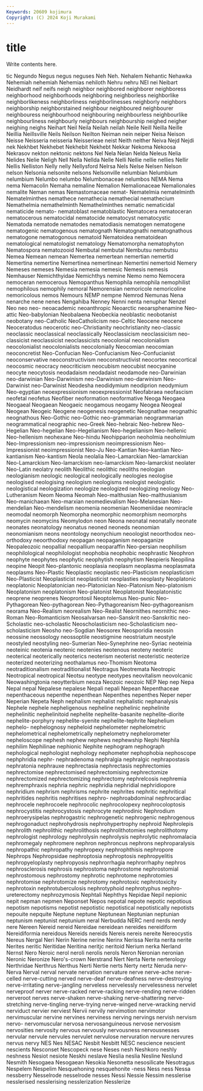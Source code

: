 ```yaml
---
Keywords: 20609 kojimura
Copyright: (C) 2024 Koji Murakami
---
```


# title

Write contents here.



tic Negundo Negus negus neguses Neh Neh. Nehalem Nehantic
Nehawka Nehemiah nehemiah Nehemias nehiloth Nehru nehru NEI nei Neibart
Neidhardt neif neifs neigh neighbor neighbored neighborer neighboress neighborhood neighborhoods
neighboring neighborless neighborlike neighborlikeness neighborliness neighborlinesses neighborly neighbors neighborship neighborstained
neighbour neighboured neighbourer neighbouress neighbourhood neighbouring neighbourless neighbourlike neighbourliness neighbourly
neighbours neighbourship neighed neigher neighing neighs Neihart Neil Neila Neilah
neilah Neile Neill Neilla Neille Neillia Neillsville Neils Neilson Neilton
Neiman nein neiper Neisa Neison Neisse Neisseria neisseria Neisserieae neist
Neith neither Neiva Nejd Nejdi nek Nekhbet Nekhebet Nekhebit Nekhebt
Nekkar Nekoma Nekoosa Nekrasov nekton nektonic nektons Nel Nela Nelan
Nelda Neleus Nelia Nelides Nelie Neligh Nell Nella Nellda Nelle
Nelli Nellie nellie nellies Nellir Nellis Nelliston Nelly nelly Nellysford
Nelrsa Nels Nelse Nelsen Nelson nelson Nelsonia nelsonite nelsons Nelsonville
nelumbian Nelumbium nelumbium Nelumbo nelumbo Nelumbonaceae nelumbos NEMA Nema nema
Nemacolin Nemaha nemaline Nemalion Nemalionaceae Nemalionales nemalite Neman nemas Nemastomaceae
nemat- Nematelmia nematelminth Nematelminthes nemathece nemathecia nemathecial nemathecium Nemathelmia nemathelminth
Nemathelminthes nematic nematicidal nematicide nemato- nematoblast nematoblastic Nematocera nematoceran nematocerous
nematocidal nematocide nematocyst nematocystic Nematoda nematode nematodes nematodiasis nematogen nematogene
nematogenic nematogenous nematognath Nematognathi nematognathous nematogone nematogonous nematoid Nematoidea nematoidean
nematological nematologist nematology Nematomorpha nematophyton Nematospora nematozooid Nembutal nembutal Nembutsu
nembutsu Nemea Nemean nemean Nemertea nemertean nemertian nemertid Nemertina nemertine
Nemertinea nemertinean Nemertini nemertoid Nemery Nemeses nemeses Nemesia nemesia nemesic
Nemesis nemesis Nemhauser Nemichthyidae Nemichthys nemine Nemo nemo Nemocera nemoceran
nemocerous Nemopanthus Nemophila nemophila nemophilist nemophilous nemophily nemoral Nemorensian nemoricole
nemoricoline nemoricolous nemos Nemours NEMP nempne Nemrod Nemunas Nena nenarche
nene nenes Nengahiba Nenney Nenni nenta nenuphar Nenzel Neo neo
neo- neoacademic neoanthropic Neoarctic neoarsphenamine Neo-attic Neo-babylonian Neobalaena Neobeckia neoblastic
neobotanist neobotany neo-Catholic NeoCatholicism neo-Celtic Neocene neocene Neoceratodus neocerotic neo-Christianity
neochristianity neo-classic neoclassic neoclassical neoclassically Neoclassicism neoclassicism neo-classicist neoclassicist neoclassicists
neocolonial neocolonialism neocolonialist neocolonialists neocolonially Neocomian neocomian neoconcretist Neo-Confucian Neo-Confucianism
Neo-Confucianist neoconservative neoconstructivism neoconstructivist neocortex neocortical neocosmic neocracy neocriticism neocubism
neocubist neocyanine neocyte neocytosis neodadaism neodadaist neodamode neo-Darwinian neo-darwinian Neo-Darwinism
neo-Darwinism neo-darwinism Neo-Darwinist neo-Darwinist Neodesha neodidymium neodiprion neodymium Neo-egyptian neoexpressionism
neoexpressionist Neofabraea neofascism neofetal neofetus Neofiber neoformation neoformative Neoga Neogaea
Neogaeal Neogaean Neogaeic neogamous neogamy Neogea Neogeal Neogean Neogeic Neogene
neogenesis neogenetic Neognathae neognathic neognathous Neo-Gothic neo-Gothic neo-grammarian neogrammarian neogrammatical
neographic neo-Greek Neo-hebraic Neo-hebrew Neo-Hegelian Neo-hegelian Neo-Hegelianism Neo-hegelianism Neo-hellenic Neo-hellenism
neohexane Neo-hindu Neohipparion neoholmia neoholmium Neo-Impressionism neo-impressionism neoimpressionism Neo-Impressionist neoimpressionist
Neo-Ju Neo-Kantian Neo-kantian Neo-kantianism Neo-kantism Neola neolalia Neo-Lamarckian Neo-lamarckian Neo-Lamarckism
Neo-lamarckism neo-lamarckism Neo-lamarckist neolater Neo-Latin neolatry neolith Neolithic neolithic neoliths
neologian neologianism neologic neological neologically neologies neologise neologised neologising neologism
neologisms neologist neologistic neologistical neologization neologize neologized neologizing neology Neo-Lutheranism
Neom Neoma Neomah Neo-malthusian Neo-malthusianism Neo-manichaean Neo-marxian neomedievalism Neo-Melanesian Neo-mendelian
Neo-mendelism neomenia neomenian Neomeniidae neomiracle neomodal neomorph Neomorpha neomorphic neomorphism
neomorphs neomycin neomycins Neomylodon neon Neona neonatal neonatally neonate neonates
neonatology neonatus neoned neoneds neonomian neonomianism neons neontology neonychium neoologist
neoorthodox neo-orthodoxy neoorthodoxy neopagan neopaganism neopaganize Neopaleozoic neopallial neopallium neoparaffin
Neo-persian neophilism neophilological neophilologist neophobia neophobic neophrastic Neophron neophyte neophytes
neophytic neophytish neophytism Neopieris Neopilina neopine Neopit Neo-plantonic neoplasia neoplasm
neoplasma neoplasmata neoplasms Neo-Plastic Neoplastic neoplastic neo-Plasticism neoplasticism Neo-Plasticist Neoplasticist
neoplasticist neoplasties neoplasty Neoplatonic neoplatonic Neoplatonician neo-Platonician Neo-Platonism Neo-platonism Neoplatonism
neoplatonism Neo-platonist Neoplatonist Neoplatonistic neoprene neoprenes Neoprontosil Neoptolemus Neo-punic Neo-Pythagorean
Neo-pythagorean Neo-Pythagoreanism Neo-pythagoreanism neorama Neo-Realism neorealism Neo-Realist Neornithes neornithic neo-Roman
Neo-Romanticism Neosalvarsan neo-Sanskrit neo-Sanskritic neo-Scholastic neo-scholastic Neoscholasticism neo-Scholasticism neo-scholasticism Neosho
neo-Sogdian Neosorex Neosporidia neossin neossine neossology neossoptile neostigmine neostriatum neostyle
neostyled neostyling neo-Sumerian Neo-Synephrine neo-Syriac neoteinia neoteinic neotenia neotenic neotenies
neotenous neoteny neoteric neoterical neoterically neoterics neoterism neoterist neoteristic neoterize
neoterized neoterizing neothalamus neo-Thomism Neotoma neotraditionalism neotraditionalist Neotragus Neotremata Neotropic
Neotropical neotropical Neotsu neotype neotypes neovitalism neovolcanic Neowashingtonia neoytterbium neoza
Neozoic neozoic NEP Nep nep Nepa Nepal nepal Nepalese nepalese
Nepali nepali Nepean Nepenthaceae nepenthaceous nepenthe nepenthean Nepenthes nepenthes Neper
neper Neperian Nepeta Neph nephalism nephalist nephalistic nephanalysis Nephele nephele
nepheligenous nepheline nephelinic nephelinite nephelinitic nephelinitoid nephelite nephelite-basanite nephelite-diorite nephelite-porphyry
nephelite-syenite nephelite-tephrite Nephelium nephelo- nephelognosy nepheloid nephelometer nephelometric nephelometrical nephelometrically
nephelometry nephelorometer nepheloscope nephesh nephew nephews nephewship Nephi Nephila nephilim
Nephilinae nephionic Nephite nephogram nephograph nephological nephologist nephology nephometer nephophobia
nephoscope nephphridia nephr- nephradenoma nephralgia nephralgic nephrapostasis nephratonia nephrauxe nephrectasia
nephrectasis nephrectomies nephrectomise nephrectomised nephrectomising nephrectomize nephrectomized nephrectomizing nephrectomy nephrelcosis
nephremia nephremphraxis nephria nephric nephridia nephridial nephridiopore nephridium nephrism nephrisms
nephrite nephrites nephritic nephritical nephritides nephritis nephritises nephro- nephroabdominal nephrocardiac
nephrocele nephrocoele nephrocolic nephrocolopexy nephrocoloptosis nephrocystitis nephrocystosis nephrocyte nephrodinic Nephrodium
nephroerysipelas nephrogastric nephrogenetic nephrogenic nephrogenous nephrogonaduct nephrohydrosis nephrohypertrophy nephroid Nephrolepis
nephrolith nephrolithic nephrolithosis nephrolithotomies nephrolithotomy nephrologist nephrology nephrolysin nephrolysis nephrolytic
nephromalacia nephromegaly nephromere nephron nephroncus nephrons nephroparalysis nephropathic nephropathy nephropexy
nephrophthisis nephropore Nephrops Nephropsidae nephroptosia nephroptosis nephropyelitis nephropyeloplasty nephropyosis nephrorrhagia
nephrorrhaphy nephros nephrosclerosis nephrosis nephrostoma nephrostome nephrostomial nephrostomous nephrostomy nephrotic
nephrotome nephrotomies nephrotomise nephrotomize nephrotomy nephrotoxic nephrotoxicity nephrotoxin nephrotuberculosis nephrotyphoid
nephrotyphus nephro-ureterectomy nephrozymosis Nephtali Nephthys Nepidae Nepil nepionic nepit nepman
nepmen Neponset Nepos nepotal nepote nepotic nepotious nepotism nepotisms nepotist
nepotistic nepotistical nepotistically nepotists nepouite nepquite Neptune neptune Neptunean Neptunian
neptunian neptunism neptunist neptunium neral Nerbudda NERC nerd nerds nerdy
nere Nereen Nereid nereid Nereidae nereidean nereides nereidiform Nereidiformia nereidous
Nereids nereids Nereis nereis nereite Nereocystis Nereus Nergal Neri Nerin
Nerine nerine Nerinx Nerissa Nerita nerita nerite Nerites neritic Neritidae
Neritina neritjc neritoid Nerium nerka Nerland Nernst Nero Neroic nerol
neroli nerolis nerols Neron Neronian neronian Neronic Neronize Nero's-crown Nerstrand
Nert Nerta Nerte nerterology Nerthridae Nerthrus Nerthus Nerti Nertie nerts
Nerty nertz Neruda nerv- Nerva Nerval nerval nervate nervation nervature
nerve nerve-ache nerve-celled nerve-cutting nerved nerve-deaf nerve-deafness nerve-destroying nerve-irritating nerve-jangling
nerveless nervelessly nervelessness nervelet nerveproof nerver nerve-racked nerve-racking nerve-rending nerve-ridden
nerveroot nerves nerve-shaken nerve-shaking nerve-shattering nerve-stretching nerve-tingling nerve-trying nerve-winged nerve-wracking
nervid nerviduct nervier nerviest Nervii nervily nervimotion nervimotor nervimuscular nervine
nervines nerviness nerving nervings nervish nervism nervo- nervomuscular nervosa nervosanguineous
nervose nervosism nervosities nervosity nervous nervously nervousness nervousnesses nervular nervule
nervules nervulet nervulose nervuration nervure nervures nervus nervy NES Nes
NESAC Nesbit Nesbitt NESC nescience nescient nescients Nesconset Nescopeck nese
Neses nesh Neshkoro neshly neshness Nesiot nesiote Neskhi neslave Neslia
neslia Nesline Neslund Nesmith Nesogaea Nesogaean Nesokia Nesonetta nesosilicate Nesotragus
Nespelem Nespelim Nesquehoning nesquehonite -ness Ness ness Nessa nessberry Nesselrode
nesselrode nesses Nessi Nessie Nessim nesslerise nesslerised nesslerising nesslerization Nesslerize
